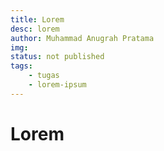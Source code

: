 ```yaml
---
title: Lorem
desc: lorem
author: Muhammad Anugrah Pratama
img: 
status: not published
tags:
    - tugas
    - lorem-ipsum
---
```


# Lorem